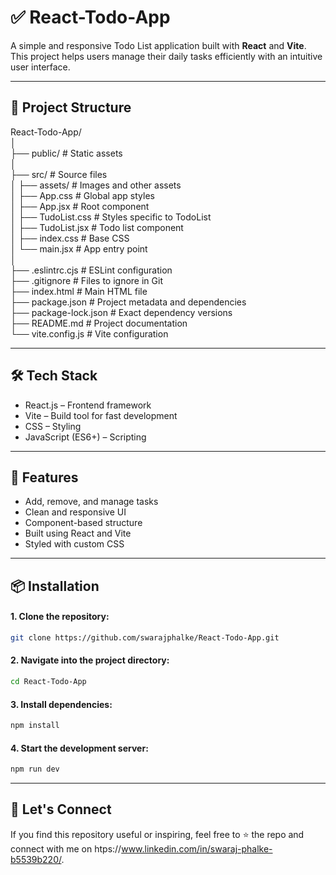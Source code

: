 # ✅ React-Todo-App

A simple and responsive Todo List application built with **React** and **Vite**. This project helps users manage their daily tasks efficiently with an intuitive user interface.

---

## 📁 Project Structure

React-Todo-App/ <br>
│ <br>
├── public/ # Static assets <br>
│ <br>
├── src/ # Source files <br>
│ ├── assets/ # Images and other assets <br>
│ ├── App.css # Global app styles <br>
│ ├── App.jsx # Root component <br>
│ ├── TudoList.css # Styles specific to TodoList <br>
│ ├── TudoList.jsx # Todo list component <br>
│ ├── index.css # Base CSS <br>
│ └── main.jsx # App entry point <br>
│ <br>
├── .eslintrc.cjs # ESLint configuration <br>
├── .gitignore # Files to ignore in Git <br>
├── index.html # Main HTML file <br>
├── package.json # Project metadata and dependencies <br>
├── package-lock.json # Exact dependency versions <br>
├── README.md # Project documentation <br>
└── vite.config.js # Vite configuration <br>

---

## 🛠️ Tech Stack

- React.js – Frontend framework
- Vite – Build tool for fast development
- CSS – Styling
- JavaScript (ES6+) – Scripting

---

## 🚀 Features

- Add, remove, and manage tasks
- Clean and responsive UI
- Component-based structure
- Built using React and Vite
- Styled with custom CSS

---

## 📦 Installation

#### 1. Clone the repository:
   ```bash
   git clone https://github.com/swarajphalke/React-Todo-App.git
   ```

#### 2. Navigate into the project directory:
   ```bash 
   cd React-Todo-App
   ```

#### 3. Install dependencies:
   ```bash
   npm install
   ```

#### 4. Start the development server:
   ```bash
   npm run dev
   ```

---

## 🤝 Let's Connect
If you find this repository useful or inspiring, feel free to ⭐️ the repo and connect with me on htps://www.linkedin.com/in/swaraj-phalke-b5539b220/.
